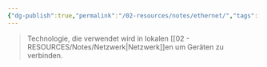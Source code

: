 ```yaml
---
{"dg-publish":true,"permalink":"/02-resources/notes/ethernet/","tags":["netzwerk"],"noteIcon":"","updated":"2025-07-12T13:31:41.000+02:00"}
---
```


> Technologie, die verwendet wird in lokalen [[02 - RESOURCES/Notes/Netzwerk\|Netzwerk]]en um Geräten zu verbinden.
